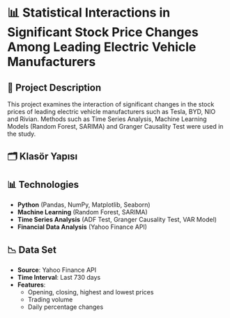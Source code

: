 # 📊 Statistical Interactions in Significant Stock Price Changes Among Leading Electric Vehicle Manufacturers

## 📌 Project Description  
This project examines the interaction of significant changes in the stock prices of leading electric vehicle manufacturers such as Tesla, BYD, NIO and Rivian. Methods such as Time Series Analysis, Machine Learning Models (Random Forest, SARIMA) and Granger Causality Test were used in the study.

## 🗂 Klasör Yapısı  

## 📊 Technologies  
- **Python** (Pandas, NumPy, Matplotlib, Seaborn)  
- **Machine Learning** (Random Forest, SARIMA)  
- **Time Series Analysis** (ADF Test, Granger Causality Test, VAR Model)  
- **Financial Data Analysis** (Yahoo Finance API)  

## 📉 Data Set  
- **Source**: Yahoo Finance API  
- **Time Interval**: Last 730 days  
- **Features**:  
  - Opening, closing, highest and lowest prices  
  - Trading volume  
  - Daily percentage changes  


